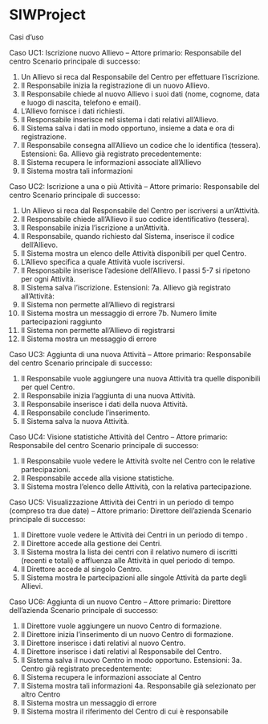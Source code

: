 # SIWProject

Casi d’uso

Caso UC1: Iscrizione nuovo Allievo – Attore primario: Responsabile del centro
Scenario principale di successo: 
1.	Un Allievo si reca dal Responsabile del Centro per effettuare l’iscrizione.
2.	Il Responsabile inizia la registrazione di un nuovo Allievo.
3.	Il Responsabile chiede al nuovo Allievo i suoi dati (nome, cognome, data e luogo di nascita, telefono e email).
4.	L’Allievo fornisce i dati richiesti.
5.	Il Responsabile inserisce nel sistema i dati relativi all’Allievo.
6.	Il Sistema salva i dati in modo opportuno, insieme a data e ora di registrazione.
7.	Il Responsabile consegna all’Allievo un codice che lo identifica (tessera).
Estensioni:
6a. Allievo già registrato precedentemente:
1.	Il Sistema recupera le informazioni associate all’Allievo
2.	Il Sistema mostra tali informazioni


Caso UC2: Iscrizione a una o più Attività – Attore primario: Responsabile del centro
Scenario principale di successo: 
1.	Un Allievo si reca dal Responsabile del Centro per iscriversi a un’Attività.
2.	Il Responsabile chiede all’Allievo il suo codice identificativo (tessera).
3.	Il Responsabile inizia l’iscrizione a un’Attività.
4.	Il Responsabile, quando richiesto dal Sistema, inserisce il codice dell’Allievo.
5.	Il Sistema mostra un elenco delle Attività disponibili per quel Centro.
6.	L’Allievo specifica a quale Attività vuole iscriversi.
7.	Il Responsabile inserisce l’adesione dell’Allievo.
I passi 5-7 si ripetono per ogni Attività.
8.	Il Sistema salva l’iscrizione.
Estensioni:
7a. Allievo già registrato all’Attività:
1.	Il Sistema non permette all’Allievo di registrarsi
2.	Il Sistema mostra un messaggio di errore
7b. Numero limite partecipazioni raggiunto
1.	Il Sistema non permette all’Allievo di registrarsi
2.	Il Sistema mostra un messaggio di errore


Caso UC3: Aggiunta di una nuova Attività – Attore primario: Responsabile del centro
Scenario principale di successo:
1.	Il Responsabile vuole aggiungere una nuova Attività tra quelle disponibili per quel Centro.
2.	Il Responsabile inizia l’aggiunta di una nuova Attività.
3.	Il Responsabile inserisce i dati della nuova Attività.
4.	Il Responsabile conclude l’inserimento.
5.	Il Sistema salva la nuova Attività.



Caso UC4: Visione statistiche Attività del Centro – Attore primario: Responsabile del centro
Scenario principale di successo:
1.	Il Responsabile vuole vedere le Attività svolte nel Centro con le relative partecipazioni.
2.	Il Responsabile accede alla visione statistiche.
3.	Il Sistema mostra l’elenco delle Attività, con la relativa partecipazione.


Caso UC5: Visualizzazione Attività dei Centri in un periodo di tempo (compreso tra due date) – Attore primario: Direttore dell’azienda
Scenario principale di successo:
1.	Il Direttore vuole vedere le Attività dei Centri in un periodo di tempo .
2.	Il Direttore accede alla gestione dei Centri.
3.	Il Sistema mostra la lista dei centri con il relativo numero di iscritti (recenti e totali) e affluenza alle Attività in quel periodo di tempo.
4.	Il Direttore accede al singolo Centro.
5.	Il Sistema mostra le partecipazioni alle singole Attività da parte degli Allievi.


Caso UC6: Aggiunta di un nuovo Centro – Attore primario: Direttore dell’azienda
Scenario principale di successo:
1.	Il Direttore vuole aggiungere un nuovo Centro di formazione.
2.	Il Direttore inizia l’inserimento di un nuovo Centro di formazione.
3.	Il Direttore inserisce i dati relativi al nuovo Centro.
4.	Il Direttore inserisce i dati relativi al Responsabile del Centro.
5.	Il Sistema salva il nuovo Centro in modo opportuno.
Estensioni:
3a. Centro già registrato precedentemente:
1.	Il Sistema recupera le informazioni associate al Centro
2.	Il Sistema mostra tali informazioni
4a. Responsabile già selezionato per altro Centro
1.	Il Sistema mostra un messaggio di errore
2.	Il Sistema mostra il riferimento del Centro di cui è responsabile



